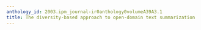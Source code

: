 ```yaml
---
anthology_id: 2003.ipm_journal-ir0anthology0volumeA39A3.1
title: The diversity-based approach to open-domain text summarization
---
```

